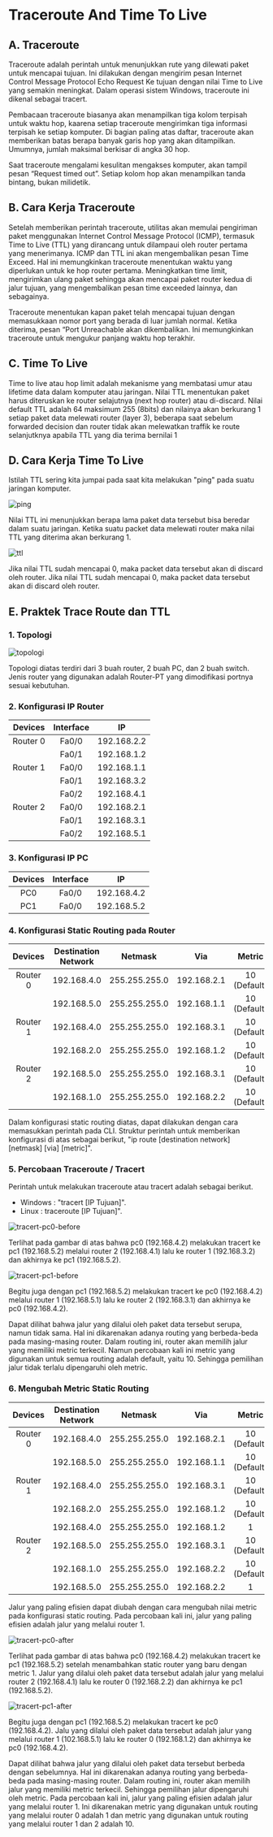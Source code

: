# Traceroute And Time To Live

## A. Traceroute 
Traceroute adalah perintah untuk menunjukkan rute yang dilewati paket untuk mencapai tujuan. Ini dilakukan dengan mengirim pesan Internet Control Message Protocol Echo Request Ke tujuan dengan nilai Time to Live yang semakin meningkat. Dalam operasi sistem Windows, traceroute ini dikenal sebagai tracert.

Pembacaan traceroute biasanya akan menampilkan tiga kolom terpisah untuk waktu hop, kaarena setiap traceroute mengirimkan tiga informasi terpisah ke setiap komputer. Di bagian paling atas daftar, traceroute akan memberikan batas berapa banyak garis hop yang akan ditampilkan. Umumnya, jumlah maksimal berkisar di angka 30 hop.

Saat traceroute mengalami kesulitan mengakses komputer, akan tampil pesan “Request timed out”. Setiap kolom hop akan menampilkan tanda bintang, bukan milidetik.

## B. Cara Kerja Traceroute
Setelah memberikan perintah traceroute, utilitas akan memulai pengiriman paket menggunakan Internet Control Message Protocol (ICMP), termasuk Time to Live (TTL) yang dirancang untuk dilampaui oleh router pertama yang menerimanya. ICMP dan TTL ini akan mengembalikan pesan Time Exceed. Hal ini memungkinkan traceroute menentukan waktu yang diperlukan untuk ke hop router pertama. Meningkatkan time limit, mengirimkan ulang paket sehingga akan mencapai paket router kedua di jalur tujuan, yang mengembalikan pesan time exceeded lainnya, dan sebagainya.

Traceroute menentukan kapan paket telah mencapai tujuan dengan memasukkaan nomor port yang berada di luar jumlah normal. Ketika diterima, pesan “Port Unreachable akan dikembalikan. Ini memungkinkan traceroute untuk mengukur panjang waktu hop terakhir.

## C. Time To Live
Time to live atau hop limit adalah mekanisme yang membatasi umur atau lifetime data dalam komputer atau jaringan. Nilai TTL menentukan paket harus diteruskan ke router selajutnya (next hop router) atau di-discard. Nilai default TTL adalah 64 maksimum 255 (8bits) dan nilainya akan berkurang 1 setiap paket data melewati router (layer 3), beberapa saat sebelum forwarded decision dan router tidak akan melewatkan traffik ke route selanjutknya apabila TTL yang dia terima bernilai 1

## D. Cara Kerja Time To Live
Istilah TTL sering kita jumpai pada saat kita melakukan "ping" pada suatu jaringan komputer.

![ping](asset/ping.png)

Nilai TTL ini menunjukkan berapa lama paket data tersebut bisa beredar dalam suatu jaringan. Ketika suatu packet data melewati router maka nilai TTL yang diterima akan berkurang 1.

![ttl](asset/ttl.jpg)

Jika nilai TTL sudah mencapai 0, maka packet data tersebut akan di discard oleh router. Jika nilai TTL sudah mencapai 0, maka packet data tersebut akan di discard oleh router.

## E. Praktek Trace Route dan TTL

### 1. Topologi

![topologi](asset/topologi.png)

Topologi diatas terdiri dari 3 buah router, 2 buah PC, dan 2 buah switch. Jenis router yang digunakan adalah Router-PT yang dimodifikasi portnya sesuai kebutuhan.

### 2. Konfigurasi IP Router

|  Devices 	| Interface 	|      IP     	|
|:--------:	|:---------:	|:-----------:	|
| Router 0 	|   Fa0/0   	| 192.168.2.2 	|
|          	|   Fa0/1   	| 192.168.1.2 	|
| Router 1 	|   Fa0/0   	| 192.168.1.1 	|
|          	|   Fa0/1   	| 192.168.3.2 	|
|           |   Fa0/2   	| 192.168.4.1   |
| Router 2 	|   Fa0/0   	| 192.168.2.1 	|
|          	|   Fa0/1   	| 192.168.3.1 	|
|           |   Fa0/2   	| 192.168.5.1   |

### 3. Konfigurasi IP PC

|  Devices 	| Interface 	|      IP     	|
|:--------:	|:---------:	|:-----------:	|
|    PC0   	|   Fa0/0   	| 192.168.4.2 	|
|    PC1   	|   Fa0/0   	| 192.168.5.2 	|

### 4. Konfigurasi Static Routing pada Router
|  Devices 	| Destination Network 	|    Netmask    	|     Via     	|    Metric    	|
|:--------:	|:-------------------:	|:-------------:	|:-----------:	|:------------:	|
| Router 0 	|     192.168.4.0     	| 255.255.255.0 	| 192.168.2.1 	| 10 (Default) 	|
|          	|     192.168.5.0     	| 255.255.255.0 	| 192.168.1.1 	| 10 (Default) 	|
| Router 1 	|     192.168.4.0     	| 255.255.255.0 	| 192.168.3.1 	| 10 (Default) 	|
|          	|     192.168.2.0     	| 255.255.255.0 	| 192.168.1.2 	| 10 (Default) 	|
| Router 2 	|     192.168.5.0     	| 255.255.255.0 	| 192.168.3.1 	| 10 (Default) 	|
|          	|     192.168.1.0     	| 255.255.255.0 	| 192.168.2.2 	| 10 (Default) 	|

Dalam konfigurasi static routing diatas, dapat dilakukan dengan cara memasukkan perintah pada CLI. Struktur perintah untuk memberikan konfigurasi di atas sebagai berikut, "ip route [destination network] [netmask] [via] [metric]".

### 5. Percobaan Traceroute / Tracert

Perintah untuk melakukan traceroute atau tracert adalah sebagai berikut.
- Windows : "tracert [IP Tujuan]".
- Linux : traceroute [IP Tujuan]".

![tracert-pc0-before](asset/tracert-pc0-before.png)

Terlihat pada gambar di atas bahwa pc0 (192.168.4.2) melakukan tracert ke pc1 (192.168.5.2) melalui router 2 (192.168.4.1) lalu ke router 1 (192.168.3.2) dan akhirnya ke pc1 (192.168.5.2).

![tracert-pc1-before](asset/tracert-pc1-before.png)

Begitu juga dengan pc1 (192.168.5.2) melakukan tracert ke pc0 (192.168.4.2) melalui router 1 (192.168.5.1) lalu ke router 2 (192.168.3.1) dan akhirnya ke pc0 (192.168.4.2).

Dapat dilihat bahwa jalur yang dilalui oleh paket data tersebut serupa, namun tidak sama. Hal ini dikarenakan adanya routing yang berbeda-beda pada masing-masing router. Dalam routing ini, router akan memilih jalur yang memiliki metric terkecil. Namun percobaan kali ini metric yang digunakan untuk semua routing adalah default, yaitu 10. Sehingga pemilihan jalur tidak terlalu dipengaruhi oleh metric.

### 6. Mengubah Metric Static Routing

|  Devices 	| Destination Network 	|    Netmask    	|     Via     	|    Metric    	|
|:--------:	|:-------------------:	|:-------------:	|:-----------:	|:------------:	|
| Router 0 	|     192.168.4.0     	| 255.255.255.0 	| 192.168.2.1 	| 10 (Default) 	|
|          	|     192.168.5.0     	| 255.255.255.0 	| 192.168.1.1 	| 10 (Default) 	|
| Router 1 	|     192.168.4.0     	| 255.255.255.0 	| 192.168.3.1 	| 10 (Default) 	|
|          	|     192.168.2.0     	| 255.255.255.0 	| 192.168.1.2 	| 10 (Default) 	|
|          	|     192.168.4.0     	| 255.255.255.0 	| 192.168.1.2 	|       1      	|
| Router 2 	|     192.168.5.0     	| 255.255.255.0 	| 192.168.3.1 	| 10 (Default) 	|
|          	|     192.168.1.0     	| 255.255.255.0 	| 192.168.2.2 	| 10 (Default) 	|
|          	|     192.168.5.0     	| 255.255.255.0 	| 192.168.2.2 	|       1      	|

Jalur yang paling efisien dapat diubah dengan cara mengubah nilai metric pada konfigurasi static routing. Pada percobaan kali ini, jalur yang paling efisien adalah jalur yang melalui router 1.

![tracert-pc0-after](asset/tracert-pc0-after.png)

Terlihat pada gambar di atas bahwa pc0 (192.168.4.2) melakukan tracert ke pc1 (192.168.5.2) setelah menambahkan static router yang baru dengan metric 1. Jalur yang dilalui oleh paket data tersebut adalah jalur yang melalui router 2 (192.168.4.1) lalu ke router 0 (192.168.2.2) dan akhirnya ke pc1 (192.168.5.2).

![tracert-pc1-after](asset/tracert-pc1-after.png)

Begitu juga dengan pc1 (192.168.5.2) melakukan tracert ke pc0 (192.168.4.2). Jalu yang dilalui oleh paket data tersebut adalah jalur yang melalui router 1 (102.168.5.1) lalu ke router 0 (192.168.1.2) dan akhirnya ke pc0 (192.168.4.2).



Dapat dilihat bahwa jalur yang dilalui oleh paket data tersebut berbeda dengan sebelumnya. Hal ini dikarenakan adanya routing yang berbeda-beda pada masing-masing router. Dalam routing ini, router akan memilih jalur yang memiliki metric terkecil. Sehingga pemilihan jalur dipengaruhi oleh metric. Pada percobaan kali ini, jalur yang paling efisien adalah jalur yang melalui router 1. Ini dikarenakan metric yang digunakan untuk routing yang melalui router 0 adalah 1 dan metric yang digunakan untuk routing yang melalui router 1 dan 2 adalah 10.
